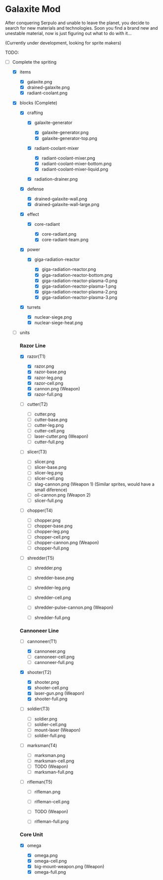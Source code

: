 # Galaxite Mod
After conquering Serpulo and unable to leave the planet, you decide to search for new materials and technologies. Soon you find a brand new and unestable material, now is just figuring out what to do with it...

(Currently under development, looking for sprite makers)

TODO:

- [ ] Complete the spriting

  - [x] items

    - [x] galaxite.png
    - [x] drained-galaxite.png
    - [x] radiant-coolant.png

  - [x] blocks (Complete)

    - [x] crafting

      - [x] galaxite-generator

        - [x] galaxite-generator.png
        - [x] galaxite-generator-top.png

      - [x] radiant-coolant-mixer

        - [x] radiant-coolant-mixer.png
        - [x] radiant-coolant-mixer-bottom.png
        - [x] radiant-coolant-mixer-liquid.png

      - [x] radiation-drainer.png
      
    - [x] defense

      - [x] drained-galaxite-wall.png
      - [x] drained-galaxite-wall-large.png

    - [x] effect

      - [x] core-radiant

        - [x] core-radiant.png
        - [x] core-radiant-team.png

    - [x] power

      - [x] giga-radiation-reactor

        - [x] giga-radiation-reactor.png
        - [x] giga-radiation-reactor-bottom.png
        - [x] giga-radiation-reactor-plasma-0.png
        - [x] giga-radiation-reactor-plasma-1.png
        - [x] giga-radiation-reactor-plasma-2.png
        - [x] giga-radiation-reactor-plasma-3.png

    - [x] turrets

      - [x] nuclear-siege.png
      - [x] nuclear-siege-heat.png

  - [ ] units

    ### Razor Line

    - [x] razor(T1)

      - [x] razor.png
      - [x] razor-base.png
      - [x] razor-leg.png
      - [x] razor-cell.png
      - [x] cannon.png (Weapon)
      - [x] razor-full.png

    - [ ] cutter(T2)

      - [ ] cutter.png
      - [ ] cutter-base.png
      - [ ] cutter-leg.png
      - [ ] cutter-cell.png
      - [ ] laser-cutter.png (Weapon)
      - [ ] cutter-full.png

    - [ ] slicer(T3)

      - [ ] slicer.png
      - [ ] slicer-base.png
      - [ ] slicer-leg.png
      - [ ] slicer-cell.png
      - [ ] slag-cannon.png (Weapon 1) (Similar sprites, would have a small diference)
      - [ ] oil-cannon.png (Weapon 2)
      - [ ] slicer-full.png

    - [ ] chopper(T4)

      - [ ] chopper.png
      - [ ] chopper-base.png
      - [ ] chopper-leg.png
      - [ ] chopper-cell.png
      - [ ] chopper-cannon.png (Weapon)
      - [ ] chopper-full.png

    - [ ] shredder(T5)

      - [ ] shredder.png
      - [ ] shredder-base.png
      - [ ] shredder-leg.png
      - [ ] shredder-cell.png
      - [ ] shredder-pulse-cannon.png (Weapon)
      - [ ] shredder-full.png


    ### Cannoneer Line

    - [ ] cannoneer(T1)

      - [x] cannoneer.png
      - [ ] cannoneer-cell.png
      - [ ] cannoneer-full.png

    - [x] shooter(T2)

      - [x] shooter.png
      - [x] shooter-cell.png
      - [x] laser-gun.png (Weapon)
      - [x] shooter-full.png

    - [ ] soldier(T3)

      - [ ] soldier.png
      - [ ] soldier-cell.png
      - [ ] mount-laser (Weapon)
      - [ ] soldier-full.png

    - [ ] marksman(T4)

      - [ ] marksman.png
      - [ ] marksman-cell.png
      - [ ] TODO (Weapon)
      - [ ] marksman-full.png

    - [ ] rifleman(T5)

      - [ ] rifleman.png
      - [ ] rifleman-cell.png
      - [ ] TODO (Weapon)
      - [ ] rifleman-full.png


    ### Core Unit
    
    - [x] omega

      - [x] omega.png
      - [x] omega-cell.png
      - [x] big-mount-weapon.png (Weapon)
      - [x] omega-full.png
